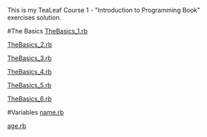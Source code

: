 This is my TeaLeaf Course 1 - "Introduction to Programming Book" exercises solution.

#The Basics
[TheBasics_1.rb][TheBasics_1]

[TheBasics_2.rb][TheBasics_2]

[TheBasics_3.rb][TheBasics_3]

[TheBasics_4.rb][TheBasics_4]

[TheBasics_5.rb][TheBasics_5]

[TheBasics_6.rb][TheBasics_6]


#Variables
[name.rb][name]

[age.rb][age]

[TheBasics_1]: https://github.com/DumboCL/TL-Course1-Introduction-to-Programming-Book/blob/master/TheBasics_1.rb
[TheBasics_2]: https://github.com/DumboCL/TL-Course1-Introduction-to-Programming-Book/blob/master/TheBasics_2.rb
[TheBasics_3]: https://github.com/DumboCL/TL-Course1-Introduction-to-Programming-Book/blob/master/TheBasics_3.rb
[TheBasics_4]: https://github.com/DumboCL/TL-Course1-Introduction-to-Programming-Book/blob/master/TheBasics_4.rb
[TheBasics_5]: https://github.com/DumboCL/TL-Course1-Introduction-to-Programming-Book/blob/master/TheBasics_5.rb
[TheBasics_6]: https://github.com/DumboCL/TL-Course1-Introduction-to-Programming-Book/blob/master/TheBasics_6.rb

[name]: https://github.com/DumboCL/TL-Course1-Introduction-to-Programming-Book/blob/master/age.rb
[age]: https://github.com/DumboCL/TL-Course1-Introduction-to-Programming-Book/blob/master/name.rb